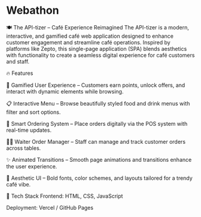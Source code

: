 # Webathon
🍽️ The API-tizer – Café Experience Reimagined
The API-tizer is a modern, interactive, and gamified café web application designed to enhance customer engagement and streamline café operations. Inspired by platforms like Zepto, this single-page application (SPA) blends aesthetics with functionality to create a seamless digital experience for café customers and staff.

🔥 Features


🎯 Gamified User Experience – Customers earn points, unlock offers, and interact with dynamic elements while browsing.

📋 Interactive Menu – Browse beautifully styled food and drink menus with filter and sort options.

🛒 Smart Ordering System – Place orders digitally via the POS system with real-time updates.

🧍‍♂️ Waiter Order Manager – Staff can manage and track customer orders across tables.

✨ Animated Transitions – Smooth page animations and transitions enhance the user experience.

🎨 Aesthetic UI – Bold fonts, color schemes, and layouts tailored for a trendy café vibe.

🚀 Tech Stack
Frontend: HTML, CSS, JavaScript

Deployment: Vercel / GitHub Pages
